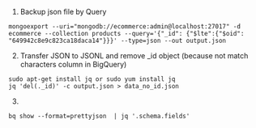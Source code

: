 1. Backup json file by Query
```
mongoexport --uri="mongodb://ecommerce:admin@localhost:27017" -d ecommerce --collection products --query='{"_id": {"$lte":{"$oid": "649942c8e9c823ca18daca14"}}}' --type=json --out output.json
```

2. Transfer JSON to JSONL and remove _id object (because not match characters column in BigQuery)
```
sudo apt-get install jq or sudo yum install jq
jq 'del(._id)' -c output.json > data_no_id.json
```

3. 
```
bq show --format=prettyjson  | jq '.schema.fields' 
```